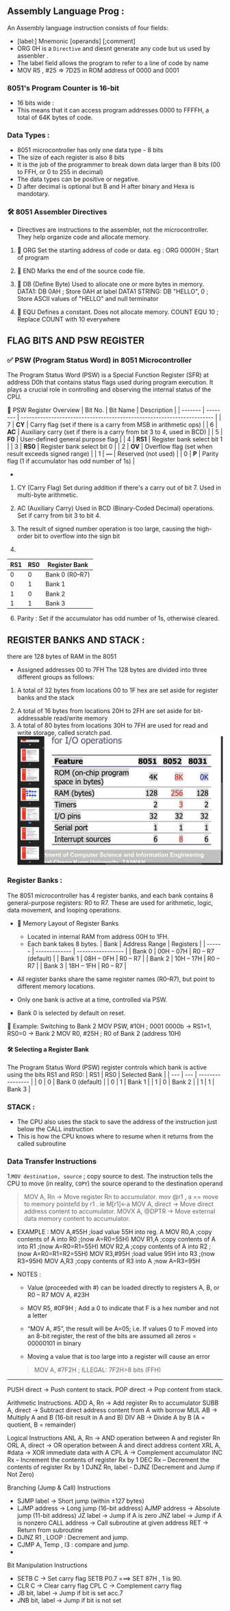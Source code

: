 ## Assembly Language Prog :
An Assembly language instruction consists of four fields:
- [label:] Mnemonic [operands] [;comment]
- ORG 0H is a `Directive` and diesnt generate any code but us used by assenbler .
- The label field allows the program to refer to a line of code by name
 - MOV R5 , #25 => 7D25 in ROM address of 0000 and 0001

### 8051's Program Counter is 16-bit
   -  16 bits wide : 
   - This means that it can access program addresses 0000 to FFFFH, a total of 64K bytes of code.

### Data Types :
- 8051 microcontroller has only one data type - 8 bits
- The size of each register is also 8 bits
- It is the job of the programmer to break down data larger than 8 bits (00 to FFH, or 0 to 255 in decimal)
- The data types can be positive or negative.
- D after decimal is optional but B and H after binary and Hexa is mandotary.
 
### 🛠️ 8051 Assembler Directives
- Directives are instructions to the assembler, not the microcontroller. They help organize code and allocate memory.

1. 📍 ORG
Set the starting address of code or data.
eg : ORG 0000H ; Start of program

2. 📍 END
Marks the end of the source code file.

3. 📍 DB (Define Byte)
Used to allocate one or more bytes in memory.
DATA1: DB 0AH    ; Store 0AH at label DATA1
STRING: DB "HELLO", 0  ; Store ASCII values of "HELLO" and null terminator

4. 📍 EQU
Defines a constant. Does not allocate memory.
COUNT EQU 10    ; Replace COUNT with 10 everywhere

## FLAG BITS AND PSW REGISTER

### ✅ PSW (Program Status Word) in 8051 Microcontroller
The Program Status Word (PSW) is a Special Function Register (SFR) at address D0h that contains status flags used during program execution. It plays a crucial role in controlling and observing the internal status of the CPU.

📌 PSW Register Overview
| Bit No. | Bit Name | Description                                                            |
| ------- | -------- | ---------------------------------------------------------------------- |
| 7       | **CY**   | Carry flag (set if there is a carry from MSB in arithmetic ops)        |
| 6       | **AC**   | Auxiliary carry (set if there is a carry from bit 3 to 4, used in BCD) |
| 5       | **F0**   | User-defined general purpose flag                                      |
| 4       | **RS1**  | Register bank select bit 1                                             |
| 3       | **RS0**  | Register bank select bit 0                                             |
| 2       | **OV**   | Overflow flag (set when result exceeds signed range)                   |
| 1       | **—**    | Reserved (not used)                                                    |
| 0       | **P**    | Parity flag (1 if accumulator has odd number of 1s)                    |

- 
1. CY (Carry Flag)
Set during addition if there's a carry out of bit 7.
Used in multi-byte arithmetic.

2. AC (Auxiliary Carry)
Used in BCD (Binary-Coded Decimal) operations.
Set if carry from bit 3 to bit 4.

3. The result of signed number operation is too large, causing the high-order bit to overflow into the sign bit

4. 
| RS1 | RS0 | Register Bank  |
| --- | --- | -------------- |
| 0   | 0   | Bank 0 (R0–R7) |
| 0   | 1   | Bank 1         |
| 1   | 0   | Bank 2         |
| 1   | 1   | Bank 3         |

6. Parity : Set if the accumulator has odd number of 1s, otherwise cleared.

## REGISTER BANKS AND STACK :
there are 128 bytes of RAM in the 8051
- Assigned addresses 00 to 7FH
The 128 bytes are divided into three different groups as follows:
1) A total of 32 bytes from locations 00 to 1F hex are set aside for register banks and the stack
2. A total of 16 bytes from locations 20H to 2FH are set aside for bit-addressable read/write memory
3. A total of 80 bytes from locations 30H to 7FH are used for read and write storage, called scratch pad.
![alt text](image-1.png)


### Register Banks : 
The 8051 microcontroller has 4 register banks, and each bank contains 8 general-purpose registers: R0 to R7. These are used for arithmetic, logic, data movement, and looping operations.
- 🧠 Memory Layout of Register Banks
  - Located in internal RAM from address 00H to 1FH.
  - Each bank takes 8 bytes.
| Bank   | Address Range | Registers         |
| ------ | ------------- | ----------------- |
| Bank 0 | 00H – 07H     | R0 – R7 (default) |
| Bank 1 | 08H – 0FH     | R0 – R7           |
| Bank 2 | 10H – 17H     | R0 – R7           |
| Bank 3 | 18H – 1FH     | R0 – R7           |

- All register banks share the same register names (R0–R7), but point to different memory locations.
- Only one bank is active at a time, controlled via PSW.
- Bank 0 is selected by default on reset.

🔧 Example: Switching to Bank 2
MOV PSW, #10H   ; 0001 0000b → RS1=1, RS0=0 → Bank 2
MOV R0, #25H    ; R0 of Bank 2 (address 10H)


#### 🛠️ Selecting a Register Bank
The Program Status Word (PSW) register controls which bank is active using the bits RS1 and RS0:
| RS1 | RS0 | Selected Bank    |
| --- | --- | ---------------- |
| 0   | 0   | Bank 0 (default) |
| 0   | 1   | Bank 1           |
| 1   | 0   | Bank 2           |
| 1   | 1   | Bank 3           |


### STACK : 
- The CPU also uses the stack to save the address of the instruction just below the CALL instruction 
- This is how the CPU knows where to resume when it returns from the called subroutine




### Data Transfer Instructions

1.` MOV destination, source `
; copy source to dest.
The instruction tells the CPU to move (in reality, `COPY`) the source operand to the destination operand

> MOV A, Rn → Move register Rn to accumulator.
> mov @r1 , a == move to memory pointefd by r1 .
ie M[r1]<-a
> MOV A, direct → Move direct address content to accumulator.
> MOVX A, @DPTR → Move external data memory content to accumulator.

- EXAMPLE :
MOV A,#55H ;load value 55H into reg. A
MOV R0,A ;copy contents of A into R0 ;(now A=R0=55H)
MOV R1,A ;copy contents of A into R1 ;(now A=R0=R1=55H)
MOV R2,A ;copy contents of A into R2 ;(now A=R0=R1=R2=55H)
MOV R3,#95H ;load value 95H into R3 ;(now R3=95H)
MOV A,R3 ;copy contents of R3 into A ;now A=R3=95H

- NOTES :
  - Value (proceeded with #) can be loaded directly to registers A, B, or R0 – R7
   MOV A, #23H
  
  - MOV R5, #0F9H  ; Add a 0 to indicate that F is a hex number and not a letter 

  - “MOV A, #5”, the result will be A=05; i.e.  If values 0 to F moved into an 8-bit register, the rest of the bits are assumed all zeros = 00000101 in binary

  - Moving a value that is too large into a register will cause an error
  > MOV A, #7F2H ; ILLEGAL: 7F2H>8 bits (FFH)



--- 

PUSH direct → Push content to stack.
POP direct → Pop content from stack.

Arithmetic Instructions.
ADD A, Rn → Add register Rn to accumulator
SUBB A, direct → Subtract direct address content from A with borrow
MUL AB → Multiply A and B (16-bit result in A and B)
DIV AB → Divide A by B (A = quotient, B = remainder)


Logical Instructions
ANL A, Rn → AND operation between A and register Rn
ORL A, direct → OR operation between A and direct address content
XRL A, #data → XOR immediate data with A
CPL A → Complement accumulator
INC Rx – Increment the contents of register Rx by 1
DEC Rx – Decrement the contents of register Rx by 1
DJNZ Rn, label - DJNZ (Decrement and Jump if Not Zero)

Branching (Jump & Call) Instructions
- SJMP label → Short jump (within ±127 bytes)
- LJMP address → Long jump (16-bit address)
AJMP address → Absolute jump (11-bit address)
JZ label → Jump if A is zero
JNZ label → Jump if A is nonzero
CALL address → Call subroutine at given address
RET → Return from subroutine
-    DJNZ R1 , LOOP : 
Decrement and jump.
- CJMP A, Temp , l3 : 
compare and jump.
- 


Bit Manipulation Instructions
- SETB C → Set carry flag
  SETB P0.7  ===> SET 87H , 1 is 90.
- CLR C → Clear carry flag
CPL C → Complement carry flag
- JB bit, label → Jump if bit is set
acc.7
- JNB bit, label → Jump if bit is not set